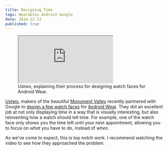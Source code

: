```yaml
---
title: Designing Time
tags: Wearables Android Google
date: 2014-12-11
published: true
---
```


<figure>
  <iframe src="https://www.youtube.com/embed/h5hpIEKoeBc" allowfullscreen></iframe>
  <figcaption>Ustwo, explaining their process for designing watch faces for Android Wear.</figcaption>
</figure>

[Ustwo](http://ustwo.com), makers of the beautiful [Monument Valley](https://search.itunes.apple.com/WebObjects/MZContentLink.woa/wa/link?mt=8&path=apps%2fmonumentvalley) recently partnered with Google to [design a few watch faces](http://wear.ustwo.com) for [Android Wear](http://www.android.com/wear/). They did an excellent job at not only displaying time in a way that is visually interesting, but also reinventing how a watch should tell time. For example, one of the watch face only shows you the time left until your next appointment, allowing you to focus on *what* you have to do, instead of *when*.

As we've come to expect, this is top notch work. I recommend watching the video to see how they approached the problem.
